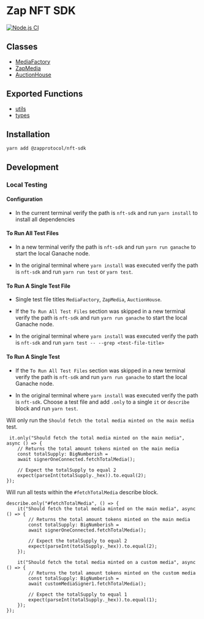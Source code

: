 # Zap NFT SDK

[![Node.js CI](https://github.com/zapproject/nft-sdk/actions/workflows/node.js.yml/badge.svg)](https://github.com/zapproject/nft-sdk/actions/workflows/node.js.yml)

## Classes
- [MediaFactory](https://github.com/zapproject/nft-sdk/blob/main/docs/mediaFactory.md)
- [ZapMedia](https://github.com/zapproject/nft-sdk/blob/main/docs/zapMedia.md)
- [AuctionHouse](https://github.com/zapproject/nft-sdk/blob/main/docs/auctionHouse.md)

## Exported Functions
- [utils](https://github.com/zapproject/nft-sdk/blob/main/docs/utils.md)
- [types](https://github.com/zapproject/nft-sdk/blob/main/docs/types.md)


## Installation
`yarn add @zapprotocol/nft-sdk`

## Development

### Local Testing

#### Configuration

- In the current terminal verify the path is `nft-sdk` and run `yarn install` to install all dependencies

#### To Run All Test Files

- In a new terminal verify the path is `nft-sdk` and run `yarn run ganache` to start the local Ganache node.

- In the original terminal where `yarn install` was executed verify the path is `nft-sdk` and run `yarn run test` or `yarn test`.

#### To Run A Single Test File

- Single test file titles `MediaFactory`, `ZapMedia`, `AuctionHouse`.

- If the `To Run All Test Files` section was skipped in a new terminal verify the path is `nft-sdk` and run `yarn run ganache` to start the local Ganache node.

- In the original terminal where `yarn install` was executed verify the path is `nft-sdk` and run `yarn test -- --grep <test-file-title>`

#### To Run A Single Test

- If the `To Run All Test Files` section was skipped in a new terminal verify the path is `nft-sdk` and run `yarn run ganache` to start the local Ganache node.

- In the original terminal where `yarn install` was executed verify the path is `nft-sdk`. Choose a test file and add `.only` to a single `it` or `describe` block and run `yarn test`.

Will only run the `Should fetch the total media minted on the main media` test.

```
 it.only("Should fetch the total media minted on the main media", async () => {
    // Returns the total amount tokens minted on the main media
    const totalSupply: BigNumberish =
    await signerOneConnected.fetchTotalMedia();

    // Expect the totalSupply to equal 2
    expect(parseInt(totalSupply._hex)).to.equal(2);
});
```

Will run all tests within the `#fetchTotalMedia` describe block.

```
describe.only("#fetchTotalMedia", () => {
    it("Should fetch the total media minted on the main media", async () => {
        // Returns the total amount tokens minted on the main media
        const totalSupply: BigNumberish =
        await signerOneConnected.fetchTotalMedia();

        // Expect the totalSupply to equal 2
        expect(parseInt(totalSupply._hex)).to.equal(2);
    });

    it("Should fetch the total media minted on a custom media", async () => {
        // Returns the total amount tokens minted on the custom media
        const totalSupply: BigNumberish =
        await customMediaSigner1.fetchTotalMedia();

        // Expect the totalSupply to equal 1
        expect(parseInt(totalSupply._hex)).to.equal(1);
    });
});
```
